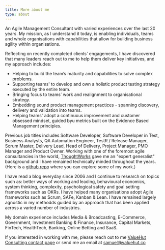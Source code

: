 ```yaml
---
title: More about me
type: about
---
```

An Agile Management Consultant with varied experiences over the last 20 years.  My mission, as I understand it today, is enabling individuals, teams and whole organisations with capabilities that allow for building business agility within organisations. 


Reflecting on recently completed clients' engagements, I have discovered that many leaders reach out to me to help them deliver key initiatives, and my approach includes:

-	Helping to build the team’s maturity and capabilities to solve complex problems.
-	Supporting teams' to develop and own a holistic product testing strategy executed by the entire team.
-	Bringing focus to teams’ work and realignment to organisational strategy.
-	Embedding sound product management practices - spanning discovery, delivery and validation into teams.
-	Helping teams' adopt a continuous improvement and customer obsessed mindset, guided byu metrics built on the Evidence Based Management principles.


Previous job titles includes Software Developer, Software Developer in Test, Business Analysts, QA Automation Engineer, TestR / Release Manager, Scrum Master, Delivery Lead, Head of Delivery, Project Manager, PMO Manager and Product Owner. Working with one of the foremost agile consultancies in the world, [ThoughtWorks](https://www.thoughtworks.com/) gave me an "expert generalist" background and I have remained technically minded throughout the years. (Here is a [github repo](https://github.com/samueladesoga) where you can explore some of my work.)


I have read a blog everyday since 2006 and I continue to research on topics such as: better ways of working and leading, behavioural economics, system thinking, complexity, psychological safety and goal setting frameworks such as OKRs. I have helped many organisations adopt Agile frameworks such as Scrum, SAFe, Kanban & Lean. I have remained largely agnostic in my methodds guided by an approach that has been applied across a varied number of industries.

My domain experience includes Media & Broadcasting, E-Commerce, Government, Investment Banking & Finance, Insurance, Capital Markets, FinTech, HealthTech, Banking, Online Betting and SaaS.

If you interested in working with me, please reach out to me [ValueHut Consulting contact page](https://www.valuehut.co/contact-us) or send me an email at samuel@valuehut.co